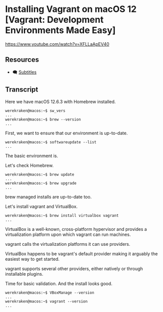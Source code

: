 # Installing Vagrant on macOS 12 [Vagrant: Development Environments Made Easy]

https://www.youtube.com/watch?v=XFLLaApEV40

## Resources

* 🗨 [Subtitles](subtitles.srt)

## Transcript

Here we have macOS 12.6.3 with Homebrew installed.
```
werekraken@macos:~$ sw_vers
...
werekraken@macos:~$ brew --version
...
```

First, we want to ensure that our environment is up-to-date.
```
werekraken@macos:~$ softwareupdate --list
...
```
The basic environment is.

Let's check Homebrew.
```
werekraken@macos:~$ brew update
...
werekraken@macos:~$ brew upgrade
...
```
brew managed installs are up-to-date too.

Let's install vagrant and VirtualBox.
```
werekraken@macos:~$ brew install virtualbox vagrant
...
```

VirtualBox is a well-known, cross-platform hypervisor and provides a virtualization platform upon which vagrant can run machines.

vagrant calls the virtualization platforms it can use providers.

VirtualBox happens to be vagrant's default provider making it arguably the easiest way to get started.

vagrant supports several other providers, either natively or through installable plugins.

Time for basic validation. And the install looks good.
```
werekraken@macos:~$ VBoxManage --version
...
werekraken@macos:~$ vagrant --version
...
```

